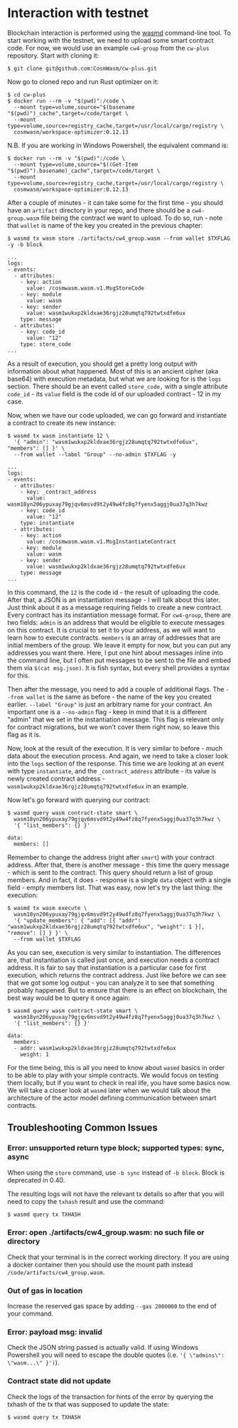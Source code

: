 # Interaction with testnet

Blockchain interaction is performed using the
[wasmd](https://github.com/CosmWasm/wasmd) command-line tool. To start working
with the testnet, we need to upload some smart contract code. For now, we would
use an example `cw4-group` from the `cw-plus` repository. Start with cloning
it:

```
$ git clone git@github.com:CosmWasm/cw-plus.git
```

Now go to cloned repo and run Rust optimizer on it:

```
$ cd cw-plus
$ docker run --rm -v "$(pwd)":/code \
  --mount type=volume,source="$(basename "$(pwd)")_cache",target=/code/target \
  --mount type=volume,source=registry_cache,target=/usr/local/cargo/registry \
  cosmwasm/workspace-optimizer:0.12.13
```

N.B. If you are working in Windows Powershell, the equivalent command is:

```
$ docker run --rm -v "$(pwd)":/code \
  --mount type=volume,source="$((Get-Item "$(pwd)").basename)_cache",target=/code/target \
  --mount type=volume,source=registry_cache,target=/usr/local/cargo/registry \
  cosmwasm/workspace-optimizer:0.12.13
```

After a couple of minutes - it can take some for the first time - you should
have an `artifact` directory in your repo, and there should be a
`cw4-group.wasm` file being the contract we want to upload. To do so, run -
note that `wallet` is name of the key you created in the previous chapter:

```
$ wasmd tx wasm store ./artifacts/cw4_group.wasm --from wallet $TXFLAG -y -b block

...
logs:
- events:
  - attributes:
    - key: action
      value: /cosmwasm.wasm.v1.MsgStoreCode
    - key: module
      value: wasm
    - key: sender
      value: wasm1wukxp2kldxae36rgjz28umqtq792twtxdfe6ux
    type: message
  - attributes:
    - key: code_id
      value: "12"
    type: store_code
...
```

As a result of execution, you should get a pretty long output with information
about what happened. Most of this is an ancient cipher (aka base64) with
execution metadata, but what we are looking for is the `logs` section. There
should be an event called `store_code,` with a single attribute `code_id` - its
`value` field is the code id of our uploaded contract - 12 in my case.

Now, when we have our code uploaded, we can go forward and instantiate a
contract to create its new instance:

```
$ wasmd tx wasm instantiate 12 \
  '{ "admin": "wasm1wukxp2kldxae36rgjz28umqtq792twtxdfe6ux", "members": [] }' \
  --from wallet --label "Group" --no-admin $TXFLAG -y

...
logs:
- events:
  - attributes:
    - key: _contract_address
      value: wasm18yn206ypuxay79gjqv6msvd9t2y49w4fz8q7fyenx5aggj0ua37q3h7kwz
    - key: code_id
      value: "12"
    type: instantiate
  - attributes:
    - key: action
      value: /cosmwasm.wasm.v1.MsgInstantiateContract
    - key: module
      value: wasm
    - key: sender
      value: wasm1wukxp2kldxae36rgjz28umqtq792twtxdfe6ux
    type: message
...

```

In this command, the `12` is the code id - the result of uploading the code.
After that, a JSON is an instantiation message - I will talk about this later.
Just think about it as a message requiring fields to create a new contract.
Every contract has its instantiation message format. For `cw4-group`, there are
two fields: `admin` is an address that would be eligible to execute messages on
this contract. It is crucial to set it to your address, as we will want to
learn how to execute contracts. `members` is an array of addresses that are
initial members of the group. We leave it empty for now, but you can put any
addresses you want there. Here, I put one hint about messages inline into the
command line, but I often put messages to be sent to the file and embed them
via `$(cat msg.json)`. It is fish syntax, but every shell provides a syntax for
this.

Then after the message, you need to add a couple of additional flags. The
`--from wallet` is the same as before - the name of the key you created
earlier. `--label "Group"` is just an arbitrary name for your contract. An
important one is a `--no-admin` flag - keep in mind that it is a different
"admin" that we set in the instantiation message. This flag is relevant only
for contract migrations, but we won't cover them right now, so leave this flag
as it is.

Now, look at the result of the execution. It is very similar to before - much
data about the execution process. And again, we need to take a closer look into
the `logs` section of the response. This time we are looking at an event with
type `instantiate`, and the `_contract_address` attribute - its value is newly
created contract address - `wasm1wukxp2kldxae36rgjz28umqtq792twtxdfe6ux` in an
example.

Now let's go forward with querying our contract:

```
$ wasmd query wasm contract-state smart \
  wasm18yn206ypuxay79gjqv6msvd9t2y49w4fz8q7fyenx5aggj0ua37q3h7kwz \
  '{ "list_members": {} }'

data:
  members: []
```

Remember to change the address (right after `smart`) with your contract
address. After that, there is another message - this time the query message -
which is sent to the contract. This query should return a list of group
members. And in fact, it does - response is a single `data` object with a
single field - empty members list. That was easy, now let's try the last thing:
the execution:

```
$ wasmd tx wasm execute \
  wasm18yn206ypuxay79gjqv6msvd9t2y49w4fz8q7fyenx5aggj0ua37q3h7kwz \
  '{ "update_members": { "add": [{ "addr": "wasm1wukxp2kldxae36rgjz28umqtq792twtxdfe6ux", "weight": 1 }], "remove": [] } }' \
  --from wallet $TXFLAG
```

As you can see, execution is very similar to instantiation. The differences
are, that instantiation is called just once, and execution needs a contract
address. It is fair to say that instantiation is a particular case for first
execution, which returns the contract address. Just like before we can see that
we got some log output - you can analyze it to see that something probably
happened. But to ensure that there is an effect on blockchain, the best way
would be to query it once again:

```
$ wasmd query wasm contract-state smart \
  wasm18yn206ypuxay79gjqv6msvd9t2y49w4fz8q7fyenx5aggj0ua37q3h7kwz \
  '{ "list_members": {} }'

data:
  members:
  - addr: wasm1wukxp2kldxae36rgjz28umqtq792twtxdfe6ux
    weight: 1
```

For the time being, this is all you need to know about `wasmd` basics in order
to be able to play with your simple contracts. We would focus on testing them
locally, but if you want to check in real life, you have some basics now.
We will take a closer look at `wasmd` later when we would talk about the
architecture of the actor model defining communication between smart contracts.

## Troubleshooting Common Issues

### Error: unsupported return type block; supported types: sync, async

When using the `store` command, use `-b sync` instead of `-b block`. Block is 
deprecated in 0.40.

The resulting logs will not have the relevant tx details so after that you will 
need to copy the `txhash` result and use the command:

```bash
$ wasmd query tx TXHASH
```

### Error: open ./artifacts/cw4_group.wasm: no such file or directory

Check that your terminal is in the correct working directory. If you are using a 
docker container then you should use the mount path instead 
`/code/artifacts/cw4_group.wasm`.

### Out of gas in location

Increase the reserved gas space by adding `--gas 2000000` to the end of your 
command.

### Error: payload msg: invalid

Check the JSON string passed is actually valid. If using Windows Powershell you 
will need to escape the double quotes (i.e. `'{ \"admins\": \"wasm...\" }')`).

### Contract state did not update

Check the logs of the transaction for hints of the error by querying the 
txhash of the tx that was supposed to update the state:

```bash
$ wasmd query tx TXHASH
```